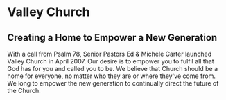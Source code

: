 # Valley Church
## Creating a Home to Empower a New Generation

With a call from Psalm 78, Senior Pastors Ed & Michele Carter launched Valley Church in April 2007. Our desire is to empower you to fulfil all that God has for you and called you to be. We believe that Church should be a home for everyone, no matter who they are or where they've come from. We long to empower the new generation to continually direct the future of the Church.
